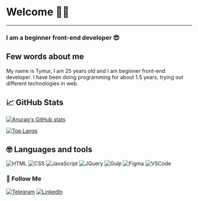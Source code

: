 # Welcome 🙋‍♂️

---

### I am a beginner front-end developer 😎

## Few words about me

My name is Tymur, I am 25 years old and I am beginner front-end developer. I have been doing programming for about 1.5 years, trying out different technologies in web.

## 📈 GitHub Stats

[![Anurag's GitHub stats](https://github-readme-stats.vercel.app/api?username=risedack1&hide=issues,contribs&show_icons=true&theme=tokyonight)](https://github.com/anuraghazra/github-readme-stats)

[![Top Langs](https://github-readme-stats.vercel.app/api/top-langs/?username=risedack1&layout=compact)](https://github.com/anuraghazra/github-readme-stats)

## 🤓 Languages and tools

![HTML](https://img.shields.io/badge/<HTML>-green)
![CSS](https://img.shields.io/badge/CSS/SASS-blue)
![JavaScript](https://img.shields.io/badge/JavaScript-yellow)
![JQuery](https://img.shields.io/badge/Jquery-lightblue)
![Gulp](https://img.shields.io/badge/Gulp-yellowgreen)
![Figma](https://img.shields.io/badge/Figma-brightgreen)
![VSCode](https://img.shields.io/badge/VSCode-blue)

### 🤝 Follow Me

[![Telegram](https://img.shields.io/badge/-Telegram-blue?style=for-the-badge&logo=telegram&logoColor=27A0D9)](https://t.me/risedack1) [![LinkedIn](https://img.shields.io/badge/-LinkedIn-f0f0f0?style=for-the-badge&logo=linkedin&logoColor=007BB6)](https://www.linkedin.com/in/tymur-oleshkevych-1b094123a)

<!--
**risedack1/risedack1** is a ✨ _special_ ✨ repository because its `README.md` (this file) appears on your GitHub profile.

Here are some ideas to get you started:

- 🔭 I’m currently working on ...
- 🌱 I’m currently learning ...
- 👯 I’m looking to collaborate on ...
- 🤔 I’m looking for help with ...
- 💬 Ask me about ...
- 📫 How to reach me: ...
- 😄 Pronouns: ...
- ⚡ Fun fact: ...
-->
